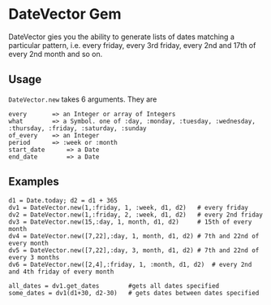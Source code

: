 # DateVector Gem
DateVector gies you the ability to generate lists of dates matching a particular pattern, i.e. every friday, every 3rd friday, every 2nd and 17th of every 2nd month and so on.

## Usage

`DateVector.new` takes 6 arguments. They are

```
every		=> an Integer or array of Integers
what		=> a Symbol. one of :day, :monday, :tuesday, :wednesday, :thursday, :friday, :saturday, :sunday
of_every	=> an Integer
period		=> :week or :month
start_date      => a Date
end_date        => a Date
```

## Examples
```
d1 = Date.today; d2 = d1 + 365
dv1 = DateVector.new(1,:friday, 1, :week, d1, d2)	# every friday
dv2 = DateVector.new(1,:friday, 2, :week, d1, d2)	# every 2nd friday
dv3 = DateVector.new(15,:day, 1, month, d1, d2)		# 15th of every month
dv4 = DateVector.new([7,22],:day, 1, month, d1, d2)	# 7th and 22nd of every month
dv5 = DateVector.new([7,22],:day, 3, month, d1, d2)	# 7th and 22nd of every 3 months
dv6 = DateVector.new([2,4],:friday, 1, :month, d1, d2)	# every 2nd and 4th friday of every month

all_dates = dv1.get_dates        #gets all dates specified
some_dates = dv1(d1+30, d2-30)   # gets dates between dates specified
```




